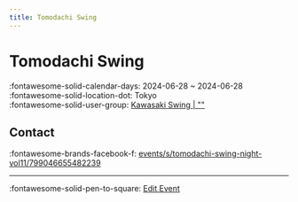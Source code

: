 ```yaml
---
title: Tomodachi Swing
---
```


# Tomodachi Swing 

:fontawesome-solid-calendar-days: 2024-06-28 ~ 2024-06-28  
:fontawesome-solid-location-dot: Tokyo  
:fontawesome-solid-user-group: [Kawasaki Swing | ""](https://swing.kids/ja_JP/kawasaki-swing)  


## Contact

:fontawesome-brands-facebook-f: [events/s/tomodachi-swing-night-vol11/799046655482239](https://www.facebook.com/events/s/tomodachi-swing-night-vol11/799046655482239)  

---

:fontawesome-solid-pen-to-square: [Edit Event](https://github.com/swingdance/events/issues/new?assignees=&labels=update+event&projects=&template=03-update_entity.yml&title=Update%20Event%3A%202024%2Fja_JP%20%E2%80%A2%20Tomodachi%20Swing&region=ja_JP&year=2024&id=tomodachi-swing-2024&name=Tomodachi%20Swing&org_id=kawasaki-swing)
